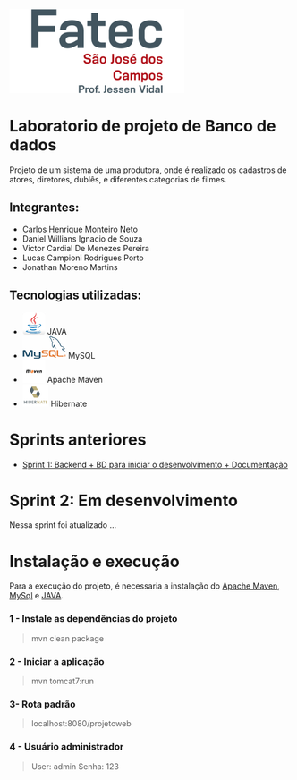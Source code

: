 <img src="image/logo_fatecsjc.png" height=150px>

# Laboratorio de projeto de Banco de dados
Projeto de um sistema de uma produtora, onde é realizado os cadastros de atores, diretores, dublês, e diferentes categorias de filmes.

## Integrantes: 
- Carlos Henrique Monteiro Neto
- Daniel Willians Ignacio de Souza
- Victor Cardial De Menezes Pereira
- Lucas Campioni Rodrigues Porto
- Jonathan Moreno Martins

## Tecnologias utilizadas:
- [<img src="image\java.jpg" height=40px>](https://www.oracle.com/br/Java/) JAVA
- [<img src="image\mysql.png" height=40px>](https://www.mysql.com//) MySQL
- [<img src="image\maven.jpg" height=40px>](https://maven.apache.org/) Apache Maven
- [<img src="image\hibernate.png" height=40px>](https://hibernate.org/) Hibernate

# Sprints anteriores
- [Sprint 1: Backend + BD para iniciar o desenvolvimento + Documentação](https://github.com/JohnnyHTK/projetoweb)

# Sprint 2: Em desenvolvimento
Nessa sprint foi atualizado ...

# Instalação e execução
Para a execução do projeto, é necessaria a instalação do [Apache Maven](#tecnologias-utilizadas), [MySql](#tecnologias-utilizadas) e [JAVA](#tecnologias-utilizadas).
### 1 - Instale as dependências do projeto
> mvn clean package
### 2 - Iniciar a aplicação
> mvn tomcat7:run
### 3- Rota padrão
> localhost:8080/projetoweb
### 4 - Usuário administrador
> User: admin Senha: 123
